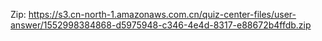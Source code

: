 Zip: https://s3.cn-north-1.amazonaws.com.cn/quiz-center-files/user-answer/1552998384868-d5975948-c346-4e4d-8317-e88672b4ffdb.zip